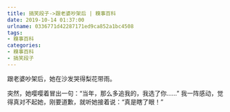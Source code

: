 ```yaml
---
title: 搞笑段子->跟老婆吵架后 | 糗事百科
date: 2019-10-14 01:37:00
urlname: 0336771d42287171ed9ca852a1bc4508
tags: 
- 糗事百科
categories:
- 糗事百科
- 搞笑段子
---
```

跟老婆吵架后，她在沙发哭得梨花带雨。

突然，她嘤嘤着冒出一句：“当年，那么多追我的，我选了你……” 我一阵感动，觉得真对不起她，刚要道歉，就听她接着说：“真是瞎了眼！”